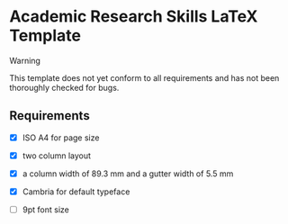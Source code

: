# Academic Research Skills LaTeX Template

> [!WARNING]
> This template does not yet conform to all requirements and has not been thoroughly checked for bugs.

## Requirements

- [x] ISO A4 for page size
- [x] two column layout
- [X] a column width of 89.3 mm and a gutter width of 5.5 mm
- [X] Cambria for default typeface
- [ ] 9pt font size

